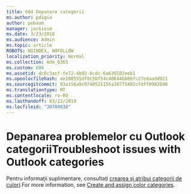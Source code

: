 ```yaml
---
title: 604 Depanare categorii
ms.author: pdigia
author: pebaum
manager: jackiesm
ms.date: 3/23/2018
ms.audience: Admin
ms.topic: article
ROBOTS: NOINDEX, NOFOLLOW
localization_priority: Normal
ms.collection: Adm_O365
ms.custom: 604
ms.assetid: dc8c3acf-fe72-4b92-8cdc-6a635502eeb1
ms.openlocfilehash: ee200555df0c5bf54c40644bb66fc27e4aadd921
ms.sourcegitcommit: 03a156a9c9740521155a30775492c7dff0982588
ms.translationtype: MT
ms.contentlocale: ro-RO
ms.lasthandoff: 03/22/2019
ms.locfileid: "30784038"
---
```

# <a name="troubleshoot-issues-with-outlook-categories"></a><span data-ttu-id="e9c51-102">Depanarea problemelor cu Outlook categorii</span><span class="sxs-lookup"><span data-stu-id="e9c51-102">Troubleshoot issues with Outlook categories</span></span>

<span data-ttu-id="e9c51-103">Pentru informaţii suplimentare, consultaţi [crearea şi atribui categorii de culori](https://support.office.com/article/A1FDE97E-15E1-4179-A1A0-8A91EF89B8DC).</span><span class="sxs-lookup"><span data-stu-id="e9c51-103">For more information, see [Create and assign color categories](https://support.office.com/article/A1FDE97E-15E1-4179-A1A0-8A91EF89B8DC).</span></span>
  

